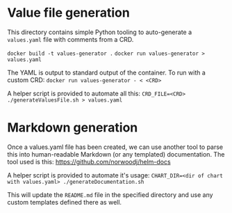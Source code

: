 # Value file generation

This directory contains simple Python tooling to auto-generate a `values.yaml` file with comments from a CRD.

`docker build -t values-generator .`
`docker run values-generator > values.yaml`

The YAML is output to standard output of the container.
To run with a custom CRD:
`docker run values-generator - < <CRD>`

A helper script is provided to automate all this: 
`CRD_FILE=<CRD> ./generateValuesFile.sh > values.yaml`

# Markdown generation

Once a values.yaml file has been created, we can use another tool to parse this into human-readable Markdown (or any templated) documentation.
The tool used is this: https://github.com/norwoodj/helm-docs

A helper script is provided to automate it's usage:
`CHART_DIR=<dir of chart with values.yaml> ./generateDocumentation.sh`

This will update the `README.md` file in the specified directory and use any custom templates defined there as well.
